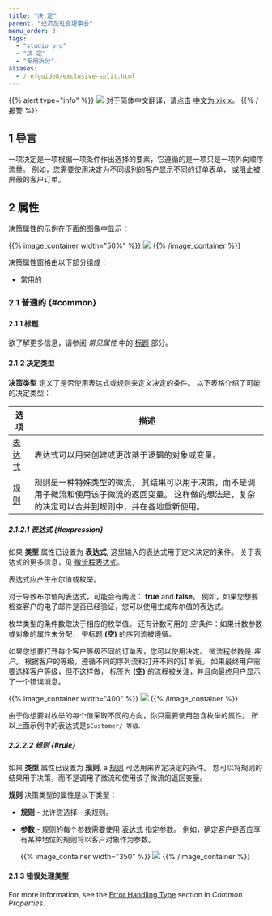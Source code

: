 ```yaml
---
title: "决 定"
parent: "经济及社会理事会"
menu_order: 3
tags:
  - "studio pro"
  - "决 定"
  - "专用拆分"
aliases:
  - /refguide8/exclusive-split.html
---
```


{{% alert type="info" %}}
<img src="attachments/chinese-translation/china.png" style="display: inline-block; margin: 0" /> 对于简体中文翻译，请点击 [中文为 xix x](https://cdn.mendix.tencent-cloud.com/documentation/refguide8/decision.pdf)。
{{% /报警 %}}

## 1 导言

一项决定是一项根据一项条件作出选择的要素，它遵循的是一项只是一项外向顺序流量。 例如，您需要使用决定为不同级别的客户显示不同的订单表单， 或阻止被屏蔽的客户订单。

## 2 属性

决策属性的示例在下面的图像中显示：

{{% image_container width="50%" %}}
![](attachments/decisions/decision-properties.png)
{{% /image_container %}}

决策属性窗格由以下部分组成：

* [常用的](#common)

### 2.1 普通的 {#common}

#### 2.1.1 标题

欲了解更多信息，请参阅 *常见属性* 中的 [标题](microflow-element-common-properties#caption) 部分。

#### 2.1.2 决定类型

**决策类型** 定义了是否使用表达式或规则来定义决定的条件。 以下表格介绍了可能的决定类型：

| 选项                 | 描述                                                                            |
| ------------------ | ----------------------------------------------------------------------------- |
| [表达式](#expression) | 表达式可以用来创建或更改基于逻辑的对象或变量。                                                       |
| [规 则](#rule)       | 规则是一种特殊类型的微流， 其结果可以用于决策，而不是调用子微流和使用该子微流的返回变量。 这样做的想法是，复杂的决定可以合并到规则中，并在各地重新使用。 |

##### 2.1.2.1 表达式 {#expression}

如果 **类型** 属性已设置为 **表达式**, 这里输入的表达式用于定义决定的条件。 关于表达式的更多信息，见 [微流程表达式](expressions)。

表达式应产生布尔值或枚举。

对于导致布尔值的表达式，可能会有两流： **true** and **false**。 例如，如果您想要检查客户的电子邮件是否已经验证，您可以使用生成布尔值的表达式。

枚举类型的条件数取决于相应的枚举值。 还有计数可用的 *空* 条件：如果计数参数或对象的属性未分配， 带标题 **(空)** 的序列流被遵循。

如果您想要打开每个客户等级不同的订单表，您可以使用决定。 微流程参数是 *客户*。 根据客户的等级，遵循不同的序列流和打开不同的订单表。 如果最终用户需要选择客户等级，但不这样做， 标签为 **(空)** 的流程被关注，并且向最终用户显示了一个错误消息。

{{% image_container width="400" %}}
![](attachments/decisions/decision-example.png)
{{% /image_container %}}

由于你想要对枚举的每个值采取不同的方向，你只需要使用包含枚举的属性。 所以上面示例中的表达式是`$Customer/ 等级`.

##### 2.2.2.2 规则 {#rule}

如果 **类型** 属性已设置为 **规则**, a [规则](rules) 可选用来界定决定的条件。 您可以将规则的结果用于决策，而不是调用子微流和使用该子微流的返回变量。

**规则** 决策类型的属性是以下类型：

* **规则** - 允许您选择一条规则。

* **参数** - 规则的每个参数需要使用 [表达式](expressions) 指定参数。 例如，确定客户是否应享有某种地位的规则将以客户对象作为参数。

    {{% image_container width="350" %}} ![](attachments/decisions/rule-properties.png)  {{% /image_container %}}

#### 2.1.3 错误处理类型

For more information, see the [Error Handling Type](microflow-element-common-properties#error-handling) section in *Common Properties*.